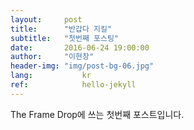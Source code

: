 ```yaml
---
layout:     post
title:      "반갑다 지킬"
subtitle:   "첫번째 포스팅"
date:       2016-06-24 19:00:00
author:     "이현창"
header-img: "img/post-bg-06.jpg"
lang:			kr
ref:			hello-jekyll
---
```


The Frame Drop에 쓰는 첫번째 포스트입니다.

